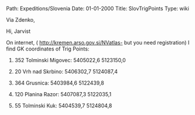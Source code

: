 Path: Expeditions/Slovenia
Date: 01-01-2000
Title: SlovTrigPoints
Type: wiki


Via Zdenko,

Hi, Jarvist

On internet, ( <http://kremen.arso.gov.si/NVatlas-> but you need
registration) I find GK coordinates of Trig Points:





1.  352 Tolminski Migovec: 5405022,6 5123150,0




2.  20 Vrh nad Skrbino: 5406302,7 5124087,4




3.  364 Grusnica: 5403984,6 5122439,8




4.  120 Planina Razor: 5407087,3 5122035,1




5.  55 Tolminski Kuk: 5404539,7 5124804,8
